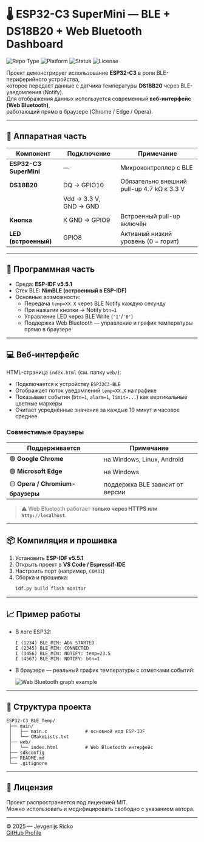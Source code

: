 # 🌡️ ESP32-C3 SuperMini — BLE + DS18B20 + Web Bluetooth Dashboard

![Repo Type](https://img.shields.io/badge/repo-private-blue)
![Platform](https://img.shields.io/badge/platform-ESP32--C3-orange)
![Status](https://img.shields.io/badge/status-online-success)
![License](https://img.shields.io/badge/license-MIT-green)

Проект демонстрирует использование **ESP32-C3** в роли BLE-периферийного устройства,  
которое передаёт данные с датчика температуры **DS18B20** через BLE-уведомления (Notify).  
Для отображения данных используется современный **веб-интерфейс (Web Bluetooth)**,  
работающий прямо в браузере (Chrome / Edge / Opera).

---

## 🔧 Аппаратная часть

| Компонент | Подключение | Примечание |
|------------|--------------|-------------|
| **ESP32-C3 SuperMini** | — | Микроконтроллер с BLE |
| **DS18B20** | DQ → GPIO10 | Обязательно внешний pull-up 4.7 kΩ к 3.3 V |
| | Vdd → 3.3 V, GND → GND | |
| **Кнопка** | К GND → GPIO9 | Встроенный pull-up включён |
| **LED (встроенный)** | GPIO8 | Активный низкий уровень (0 = горит) |

---

## 🧠 Программная часть

- Среда: **ESP-IDF v5.5.1**  
- Стек BLE: **NimBLE (встроенный в ESP-IDF)**  
- Основные возможности:
  - Передача `temp=XX.X` через BLE Notify каждую секунду  
  - При нажатии кнопки → Notify `btn=1`  
  - Управление LED через BLE Write (`'1'`/`'0'`)  
  - Поддержка Web Bluetooth — управление и график температуры прямо в браузере  

---

## 💻 Веб-интерфейс

HTML-страница `index.html` (см. папку `web/`):

- Подключается к устройству `ESP32C3-BLE`  
- Отображает поток уведомлений `temp=XX.X` на графике  
- Показывает события (`btn=1`, `alarm=1`, `limit=...`) как вертикальные цветные маркеры  
- Считает усреднённые значения за каждые 10 минут и часовое среднее  

### Совместимые браузеры
| Поддерживается | Примечание |
|----------------|-------------|
| 🟢 **Google Chrome** | на Windows, Linux, Android |
| 🟢 **Microsoft Edge** | на Windows |
| 🟡 **Opera / Chromium-браузеры** | поддержка BLE зависит от версии |

> ⚠️ Web Bluetooth работает **только через HTTPS или `http://localhost`**.

---

## 📦 Компиляция и прошивка

1. Установить **ESP-IDF v5.5.1**  
2. Открыть проект в **VS Code / Espressif-IDE**  
3. Настроить порт (например, `COM31`)  
4. Сборка и прошивка:
   ```bash
   idf.py build flash monitor
   ```

---

## 📈 Пример работы

- В логе ESP32:
  ```
  I (1234) BLE_MIN: ADV STARTED
  I (2345) BLE_MIN: CONNECTED
  I (3456) BLE_MIN: NOTIFY: temp=23.5
  I (4567) BLE_MIN: NOTIFY: btn=1
  ```

- В браузере — реальный график температуры с отметками событий:

  ![Web Bluetooth graph example](docs/example_graph.png)

---

## 📘 Структура проекта

```
ESP32-C3_BLE_Temp/
 ├── main/
 │   ├── main.c              # основной код ESP-IDF
 │   └── CMakeLists.txt
 ├── web/
 │   └── index.html          # Web Bluetooth интерфейс
 ├── sdkconfig
 ├── README.md
 └── .gitignore
```

---

## 📄 Лицензия
Проект распространяется под лицензией MIT.  
Можно использовать и модифицировать свободно с указанием автора.

---

© 2025 — Jevgenijs Ricko  
[GitHub Profile](https://github.com/JevgenijsRicko)
